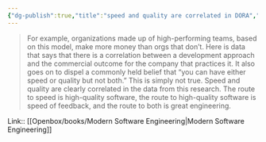```yaml
---
{"dg-publish":true,"title":"speed and quality are correlated in DORA","tags":["quotes"],"date":"2023-08-17T14:01:09+04:00","modified_at":"2023-10-27T22:21:11+04:00","alias":"speed and quality are correlated in DORA","dg-path":"/quotes/202308171401.md","permalink":"/quotes/202308171401/","dgPassFrontmatter":true}
---
```



> For example, organizations made up of high-performing teams, based on this model, make more money than orgs that don’t. Here is data that says that there is a correlation between a development approach and the commercial outcome for the company that practices it. It also goes on to dispel a commonly held belief that “you can have either speed or quality but not both.” This is simply not true. Speed and quality are clearly correlated in the data from this research. The route to speed is high-quality software, the route to high-quality software is speed of feedback, and the route to both is great engineering.

Link:: [[Openbox/books/Modern Software Engineering\|Modern Software Engineering]]
